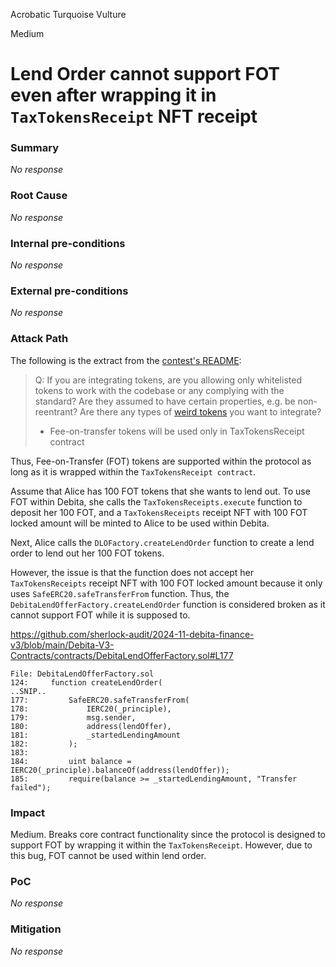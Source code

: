Acrobatic Turquoise Vulture

Medium

# Lend Order cannot support FOT even after wrapping it in `TaxTokensReceipt` NFT receipt

### Summary

_No response_

### Root Cause

_No response_

### Internal pre-conditions

_No response_

### External pre-conditions

_No response_

### Attack Path

The following is the extract from the [contest's README](https://github.com/sherlock-audit/2024-11-debita-finance-v3-xiaoming9090?tab=readme-ov-file#q-if-you-are-integrating-tokens-are-you-allowing-only-whitelisted-tokens-to-work-with-the-codebase-or-any-complying-with-the-standard-are-they-assumed-to-have-certain-properties-eg-be-non-reentrant-are-there-any-types-of-weird-tokens-you-want-to-integrate):

> Q: If you are integrating tokens, are you allowing only whitelisted tokens to work with the codebase or any complying with the standard? Are they assumed to have certain properties, e.g. be non-reentrant? Are there any types of [weird tokens](https://github.com/d-xo/weird-erc20) you want to integrate?
>
> - Fee-on-transfer tokens will be used only in TaxTokensReceipt contract

Thus, Fee-on-Transfer (FOT) tokens are supported within the protocol as long as it is wrapped within the `TaxTokensReceipt contract`.

Assume that Alice has 100 FOT tokens that she wants to lend out. To use FOT within Debita, she calls the `TaxTokensReceipts.execute` function to deposit her 100 FOT, and a `TaxTokensReceipts` receipt NFT with 100 FOT locked amount will be minted to Alice to be used within Debita.

Next, Alice calls the `DLOFactory.createLendOrder` function to create a lend order to lend out her 100 FOT tokens.

However, the issue is that the function does not accept her `TaxTokensReceipts` receipt NFT with 100 FOT locked amount because it only uses `SafeERC20.safeTransferFrom` function. Thus, the `DebitaLendOfferFactory.createLendOrder` function is considered broken as it cannot support FOT while it is supposed to.

https://github.com/sherlock-audit/2024-11-debita-finance-v3/blob/main/Debita-V3-Contracts/contracts/DebitaLendOfferFactory.sol#L177

```solidity
File: DebitaLendOfferFactory.sol
124:     function createLendOrder(
..SNIP..
177:         SafeERC20.safeTransferFrom(
178:             IERC20(_principle),
179:             msg.sender,
180:             address(lendOffer),
181:             _startedLendingAmount
182:         );
183: 
184:         uint balance = IERC20(_principle).balanceOf(address(lendOffer));
185:         require(balance >= _startedLendingAmount, "Transfer failed");
```

### Impact

Medium. Breaks core contract functionality since the protocol is designed to support FOT by wrapping it within the `TaxTokensReceipt`. However, due to this bug, FOT cannot be used within lend order.

### PoC

_No response_

### Mitigation

_No response_